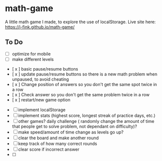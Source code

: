 # math-game
A little math game I made, to explore the use of localStorage.
Live site here: https://j-fink.github.io/math-game/  
## To Do
- [ ] optimize for mobile
- [ ] make different levels
- [ x ] basic pause/resume buttons
- [ x ] update pause/resume buttons so there is a new math problem when unpaused, to avoid cheating
- [ x ] Change position of answers so you don't get the same spot twice in a row
- [ x ] Check answer so you don't get the same problem twice in a row
- [ x ] restart/new game option
- [ ] implement localStorage
- [ ] implement stats (highest score, longest streak of practice days, etc.)
- [ ] other games? daily challenge ( randomly change the amount of time that people get to solve problem, not dependant on difficulty)?
- [ ] make speed/amount of time change as levels go up?
- [ ] clear the board and make another round
- [ ] keep track of how many correct rounds
- [ ] clear score if incorrect answer
- [ ] 
